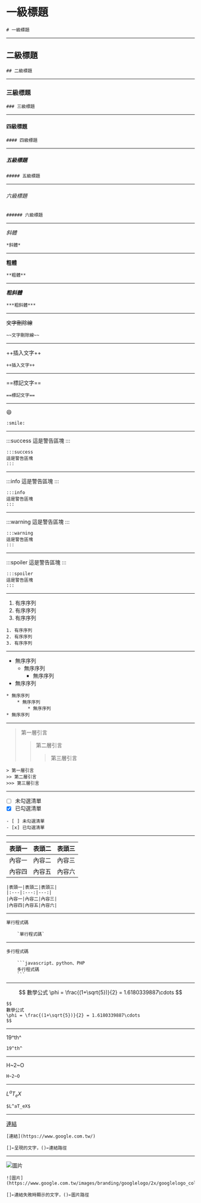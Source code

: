 
# 一級標題
```
# 一級標題
```
-----------------------------
## 二級標題
```
## 二級標題
```
-----------------------------
### 三級標題
```
### 三級標題
```
-----------------------------
#### 四級標題
```
#### 四級標題
```
-----------------------------
##### 五級標題
```
##### 五級標題
```
-----------------------------
###### 六級標題
```
###### 六級標題
```
-----------------------------
*斜體*
```
*斜體*
```
-----------------------------
**粗體**
```
**粗體**
```
-----------------------------
***粗斜體***
```
***粗斜體***
```
-----------------------------
~~文字刪除線~~
```
~~文字刪除線~~
```
-----------------------------
++插入文字++
```
++插入文字++
```
-----------------------------
==標記文字==
```
==標記文字==
```
-----------------------------
:smile:
```
:smile:
```
-----------------------------
:::success
這是警告區塊
:::
```
:::success
這是警告區塊
:::
```
-----------------------------
:::info
這是警告區塊
:::
```
:::info
這是警告區塊
:::
```
-----------------------------
:::warning
這是警告區塊
:::
```
:::warning
這是警告區塊
:::
```
-----------------------------
:::spoiler
這是警告區塊
:::
```
:::spoiler
這是警告區塊
:::
```
-----------------------------
1. 有序序列
2. 有序序列
3. 有序序列
```
1. 有序序列
2. 有序序列
3. 有序序列
```
-----------------------------
* 無序序列
  * 無序序列
    * 無序序列
* 無序序列
```
* 無序序列
    * 無序序列
        * 無序序列
* 無序序列
```
-----------------------------
> 第一層引言
>> 第二層引言
>>> 第三層引言
```
> 第一層引言
>> 第二層引言
>>> 第三層引言
```
-----------------------------
- [ ] 未勾選清單
- [x] 已勾選清單
```
- [ ] 未勾選清單
- [x] 已勾選清單
```
-----------------------------
|表頭一|表頭二|表頭三| 
|:---|:---:|---:| 
|內容一|內容二|內容三|
|內容四|內容五|內容六|
```
|表頭一|表頭二|表頭三| 
|:---|:---:|---:| 
|內容一|內容二|內容三|
|內容四|內容五|內容六|
```
-----------------------------
`單行程式碼`
```
    `單行程式碼`
```
-----------------------------
```
多行程式碼
```
```
    ```javascript、python、PHP
    多行程式碼
    ```
```
-----------------------------
$$
數學公式
\phi = \frac{(1+\sqrt{5})}{2} = 1.6180339887\cdots
$$
```
$$
數學公式
\phi = \frac{(1+\sqrt{5})}{2} = 1.6180339887\cdots
$$
```
-----------------------------
19^th^
```
19^th^
```
-----------------------------
H~2~O
```
H~2~O
```
-----------------------------
$L^aT_eX$
```
$L^aT_eX$
```
-----------------------------
[連結](https://www.google.com.tw/)
```
[連結](https://www.google.com.tw/)

[]←呈現的文字，()←連結路徑
```
-----------------------------
![圖片](https://www.google.com.tw/images/branding/googlelogo/2x/googlelogo_color_272x92dp.png) 
```
![圖片](https://www.google.com.tw/images/branding/googlelogo/2x/googlelogo_color_272x92dp.png) 

[]←連結失敗時顯示的文字，()←圖片路徑
```
